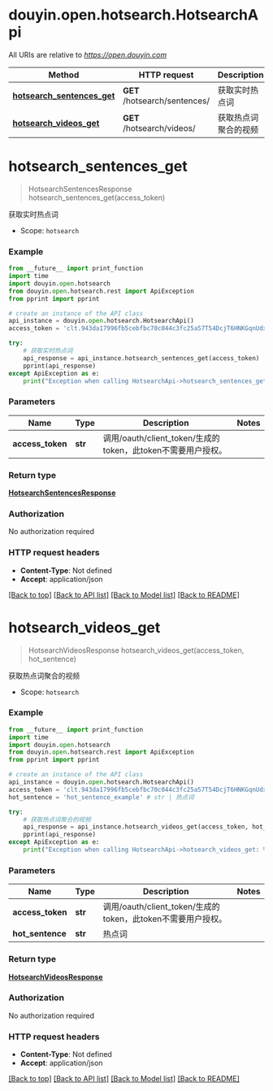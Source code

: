 # douyin.open.hotsearch.HotsearchApi

All URIs are relative to *https://open.douyin.com*

Method | HTTP request | Description
------------- | ------------- | -------------
[**hotsearch_sentences_get**](HotsearchApi.md#hotsearch_sentences_get) | **GET** /hotsearch/sentences/ | 获取实时热点词
[**hotsearch_videos_get**](HotsearchApi.md#hotsearch_videos_get) | **GET** /hotsearch/videos/ | 获取热点词聚合的视频

# **hotsearch_sentences_get**
> HotsearchSentencesResponse hotsearch_sentences_get(access_token)

获取实时热点词

* Scope: `hotsearch` 

### Example
```python
from __future__ import print_function
import time
import douyin.open.hotsearch
from douyin.open.hotsearch.rest import ApiException
from pprint import pprint

# create an instance of the API class
api_instance = douyin.open.hotsearch.HotsearchApi()
access_token = 'clt.943da17996fb5cebfbc70c044c3fc25a57T54DcjT6HNKGqnUdxzy1KcxFnZ' # str | 调用/oauth/client_token/生成的token，此token不需要用户授权。

try:
    # 获取实时热点词
    api_response = api_instance.hotsearch_sentences_get(access_token)
    pprint(api_response)
except ApiException as e:
    print("Exception when calling HotsearchApi->hotsearch_sentences_get: %s\n" % e)
```

### Parameters

Name | Type | Description  | Notes
------------- | ------------- | ------------- | -------------
 **access_token** | **str**| 调用/oauth/client_token/生成的token，此token不需要用户授权。 | 

### Return type

[**HotsearchSentencesResponse**](HotsearchSentencesResponse.md)

### Authorization

No authorization required

### HTTP request headers

 - **Content-Type**: Not defined
 - **Accept**: application/json

[[Back to top]](#) [[Back to API list]](../README.md#documentation-for-api-endpoints) [[Back to Model list]](../README.md#documentation-for-models) [[Back to README]](../README.md)

# **hotsearch_videos_get**
> HotsearchVideosResponse hotsearch_videos_get(access_token, hot_sentence)

获取热点词聚合的视频

* Scope: `hotsearch` 

### Example
```python
from __future__ import print_function
import time
import douyin.open.hotsearch
from douyin.open.hotsearch.rest import ApiException
from pprint import pprint

# create an instance of the API class
api_instance = douyin.open.hotsearch.HotsearchApi()
access_token = 'clt.943da17996fb5cebfbc70c044c3fc25a57T54DcjT6HNKGqnUdxzy1KcxFnZ' # str | 调用/oauth/client_token/生成的token，此token不需要用户授权。
hot_sentence = 'hot_sentence_example' # str | 热点词

try:
    # 获取热点词聚合的视频
    api_response = api_instance.hotsearch_videos_get(access_token, hot_sentence)
    pprint(api_response)
except ApiException as e:
    print("Exception when calling HotsearchApi->hotsearch_videos_get: %s\n" % e)
```

### Parameters

Name | Type | Description  | Notes
------------- | ------------- | ------------- | -------------
 **access_token** | **str**| 调用/oauth/client_token/生成的token，此token不需要用户授权。 | 
 **hot_sentence** | **str**| 热点词 | 

### Return type

[**HotsearchVideosResponse**](HotsearchVideosResponse.md)

### Authorization

No authorization required

### HTTP request headers

 - **Content-Type**: Not defined
 - **Accept**: application/json

[[Back to top]](#) [[Back to API list]](../README.md#documentation-for-api-endpoints) [[Back to Model list]](../README.md#documentation-for-models) [[Back to README]](../README.md)

